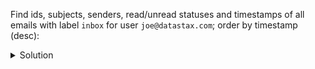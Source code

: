 Find ids, subjects, senders, read/unread statuses and timestamps of all emails with label `inbox` for user `joe@datastax.com`; order by timestamp (desc):

<details>
  <summary>Solution</summary>
```
SELECT id, subject, "from", is_read, 
       toTimestamp(id) AS timestamp
FROM emails_by_user_folder
WHERE label = 'inbox' 
  AND username = 'joe@datastax.com'; 
```{{execute}}
</details>
